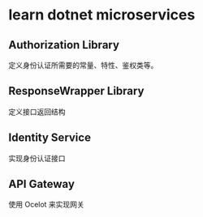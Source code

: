 # learn dotnet microservices

## Authorization Library

定义身份认证所需要的常量、特性、鉴权类等。

## ResponseWrapper Library

定义接口返回结构

## Identity Service

实现身份认证接口

## API Gateway

使用 Ocelot 来实现网关
